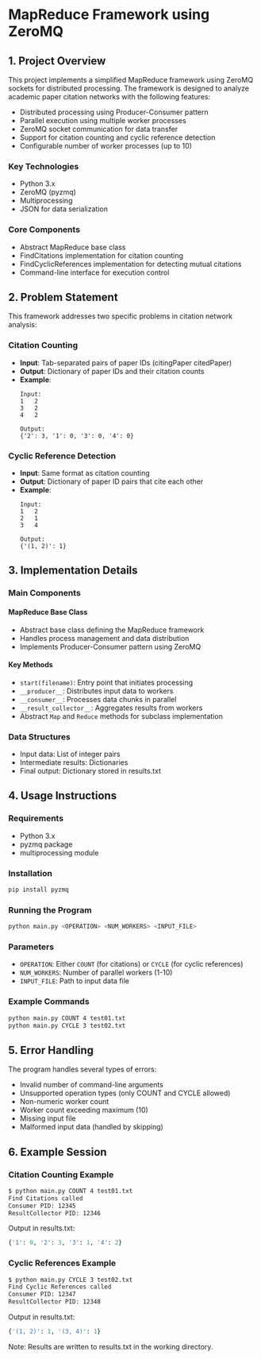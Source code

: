# MapReduce Framework using ZeroMQ

## 1. Project Overview

This project implements a simplified MapReduce framework using ZeroMQ sockets for distributed processing. The framework is designed to analyze academic paper citation networks with the following features:

- Distributed processing using Producer-Consumer pattern
- Parallel execution using multiple worker processes
- ZeroMQ socket communication for data transfer
- Support for citation counting and cyclic reference detection
- Configurable number of worker processes (up to 10)

### Key Technologies
- Python 3.x
- ZeroMQ (pyzmq)
- Multiprocessing
- JSON for data serialization

### Core Components
- Abstract MapReduce base class
- FindCitations implementation for citation counting
- FindCyclicReferences implementation for detecting mutual citations
- Command-line interface for execution control

## 2. Problem Statement

This framework addresses two specific problems in citation network analysis:

### Citation Counting
- **Input**: Tab-separated pairs of paper IDs (citingPaper citedPaper)
- **Output**: Dictionary of paper IDs and their citation counts
- **Example**:
  ```
  Input:
  1   2
  3   2
  4   2
  
  Output:
  {'2': 3, '1': 0, '3': 0, '4': 0}
  ```

### Cyclic Reference Detection
- **Input**: Same format as citation counting
- **Output**: Dictionary of paper ID pairs that cite each other
- **Example**:
  ```
  Input:
  1   2
  2   1
  3   4
  
  Output:
  {'(1, 2)': 1}
  ```

## 3. Implementation Details

### Main Components

#### MapReduce Base Class
- Abstract base class defining the MapReduce framework
- Handles process management and data distribution
- Implements Producer-Consumer pattern using ZeroMQ

#### Key Methods
- `start(filename)`: Entry point that initiates processing
- `__producer__`: Distributes input data to workers
- `__consumer__`: Processes data chunks in parallel
- `__result_collector__`: Aggregates results from workers
- Abstract `Map` and `Reduce` methods for subclass implementation

### Data Structures
- Input data: List of integer pairs
- Intermediate results: Dictionaries
- Final output: Dictionary stored in results.txt

## 4. Usage Instructions

### Requirements
- Python 3.x
- pyzmq package
- multiprocessing module

### Installation
```bash
pip install pyzmq
```

### Running the Program
```bash
python main.py <OPERATION> <NUM_WORKERS> <INPUT_FILE>
```

### Parameters
- `OPERATION`: Either `COUNT` (for citations) or `CYCLE` (for cyclic references)
- `NUM_WORKERS`: Number of parallel workers (1-10)
- `INPUT_FILE`: Path to input data file

### Example Commands
```bash
python main.py COUNT 4 test01.txt
python main.py CYCLE 3 test02.txt
```

## 5. Error Handling

The program handles several types of errors:

- Invalid number of command-line arguments
- Unsupported operation types (only COUNT and CYCLE allowed)
- Non-numeric worker count
- Worker count exceeding maximum (10)
- Missing input file
- Malformed input data (handled by skipping)

## 6. Example Session

### Citation Counting Example
```bash
$ python main.py COUNT 4 test01.txt
Find Citations called
Consumer PID: 12345
ResultCollector PID: 12346
```
Output in results.txt:
```python
{'1': 0, '2': 3, '3': 1, '4': 2}
```

### Cyclic References Example
```bash
$ python main.py CYCLE 3 test02.txt
Find Cyclic References called
Consumer PID: 12347
ResultCollector PID: 12348
```
Output in results.txt:
```python
{'(1, 2)': 1, '(3, 4)': 1}
```

Note: Results are written to results.txt in the working directory.
